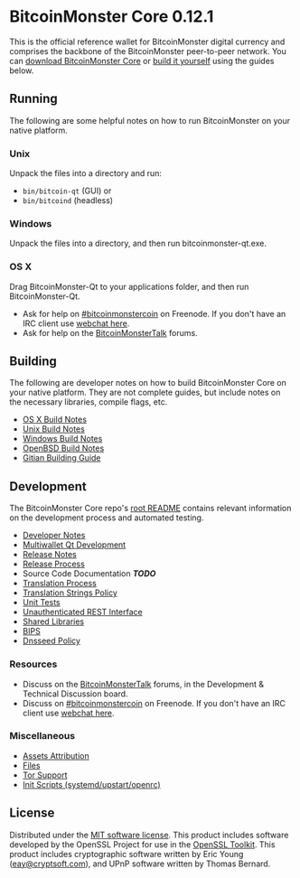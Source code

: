 BitcoinMonster Core 0.12.1
=====================

This is the official reference wallet for BitcoinMonster digital currency and comprises the backbone of the BitcoinMonster peer-to-peer network. You can [download BitcoinMonster Core](https://www.bitcoinmonster.org/downloads/) or [build it yourself](#building) using the guides below.

Running
---------------------
The following are some helpful notes on how to run BitcoinMonster on your native platform.

### Unix

Unpack the files into a directory and run:

- `bin/bitcoin-qt` (GUI) or
- `bin/bitcoind` (headless)

### Windows

Unpack the files into a directory, and then run bitcoinmonster-qt.exe.

### OS X

Drag BitcoinMonster-Qt to your applications folder, and then run BitcoinMonster-Qt.

* Ask for help on [#bitcoinmonstercoin](http://webchat.freenode.net?channels=bitcoinmonstercoin) on Freenode. If you don't have an IRC client use [webchat here](http://webchat.freenode.net?channels=bitcoinmonstercoin).
* Ask for help on the [BitcoinMonsterTalk](https://bitcoinmonstertalk.org/) forums.

Building
---------------------
The following are developer notes on how to build BitcoinMonster Core on your native platform. They are not complete guides, but include notes on the necessary libraries, compile flags, etc.

- [OS X Build Notes](build-osx.md)
- [Unix Build Notes](build-unix.md)
- [Windows Build Notes](build-windows.md)
- [OpenBSD Build Notes](build-openbsd.md)
- [Gitian Building Guide](gitian-building.md)

Development
---------------------
The BitcoinMonster Core repo's [root README](/README.md) contains relevant information on the development process and automated testing.

- [Developer Notes](developer-notes.md)
- [Multiwallet Qt Development](multiwallet-qt.md)
- [Release Notes](release-notes.md)
- [Release Process](release-process.md)
- Source Code Documentation ***TODO***
- [Translation Process](translation_process.md)
- [Translation Strings Policy](translation_strings_policy.md)
- [Unit Tests](unit-tests.md)
- [Unauthenticated REST Interface](REST-interface.md)
- [Shared Libraries](shared-libraries.md)
- [BIPS](bips.md)
- [Dnsseed Policy](dnsseed-policy.md)

### Resources
* Discuss on the [BitcoinMonsterTalk](https://bitcoinmonstertalk.org/) forums, in the Development & Technical Discussion board.
* Discuss on [#bitcoinmonstercoin](http://webchat.freenode.net/?channels=bitcoinmonstercoin) on Freenode. If you don't have an IRC client use [webchat here](http://webchat.freenode.net/?channels=bitcoinmonstercoin).

### Miscellaneous
- [Assets Attribution](assets-attribution.md)
- [Files](files.md)
- [Tor Support](tor.md)
- [Init Scripts (systemd/upstart/openrc)](init.md)

License
---------------------
Distributed under the [MIT software license](http://www.opensource.org/licenses/mit-license.php).
This product includes software developed by the OpenSSL Project for use in the [OpenSSL Toolkit](https://www.openssl.org/). This product includes
cryptographic software written by Eric Young ([eay@cryptsoft.com](mailto:eay@cryptsoft.com)), and UPnP software written by Thomas Bernard.
